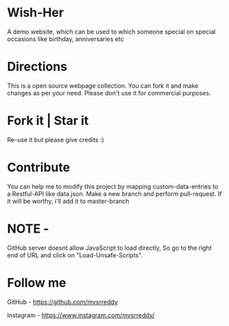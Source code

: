 # Wish-Her
A demo website, which can be used to which someone special on special occasions like birthday, anniversaries etc

# Directions
This is a open source webpage collection. You can fork it and make changes as per your need.
Please don't use it for commercial purposes.



# Fork it  |  Star it  
Re-use it but please give credits :)

# Contribute
You can help me to modify this project by mapping custom-data-entries to a Restful-API like data.json. Make a new branch and perform pull-request. If it will be worthy, i'll add it to master-branch

# NOTE - 
GitHub server doesnt allow JavaScript to load directly, So go to the right end of URL and click on "Load-Unsafe-Scripts".


# Follow me  

GitHub    - https://github.com/mvsrreddy



Instagram - https://www.instagram.com/mvsrreddy/

